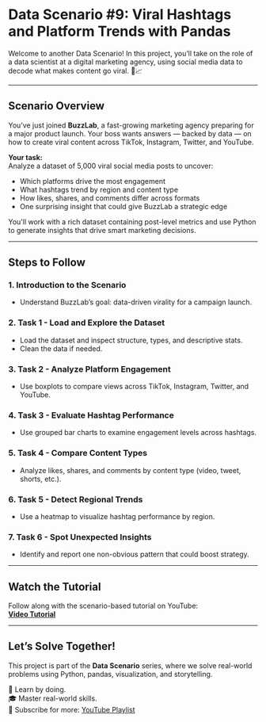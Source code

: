 # **Data Scenario #9: Viral Hashtags and Platform Trends with Pandas**

Welcome to another Data Scenario! In this project, you’ll take on the role of a data scientist at a digital marketing agency, using social media data to decode what makes content go viral. 📲📈

---

## **Scenario Overview**

You’ve just joined **BuzzLab**, a fast-growing marketing agency preparing for a major product launch. Your boss wants answers — backed by data — on how to create viral content across TikTok, Instagram, Twitter, and YouTube.

**Your task:**  
Analyze a dataset of 5,000 viral social media posts to uncover:
- Which platforms drive the most engagement  
- What hashtags trend by region and content type  
- How likes, shares, and comments differ across formats  
- One surprising insight that could give BuzzLab a strategic edge  

You'll work with a rich dataset containing post-level metrics and use Python to generate insights that drive smart marketing decisions.

---

## **Steps to Follow**

### **1. Introduction to the Scenario**
- Understand BuzzLab’s goal: data-driven virality for a campaign launch.

### **2. Task 1 - Load and Explore the Dataset**
- Load the dataset and inspect structure, types, and descriptive stats.
- Clean the data if needed.

### **3. Task 2 - Analyze Platform Engagement**
- Use boxplots to compare views across TikTok, Instagram, Twitter, and YouTube.

### **4. Task 3 - Evaluate Hashtag Performance**
- Use grouped bar charts to examine engagement levels across hashtags.

### **5. Task 4 - Compare Content Types**
- Analyze likes, shares, and comments by content type (video, tweet, shorts, etc.).

### **6. Task 5 - Detect Regional Trends**
- Use a heatmap to visualize hashtag performance by region.

### **7. Task 6 - Spot Unexpected Insights**
- Identify and report one non-obvious pattern that could boost strategy.

---

## **Watch the Tutorial**

Follow along with the scenario-based tutorial on YouTube:  
**[Video Tutorial](https://youtu.be/fZEtlWzpTco)** 

---

## **Let’s Solve Together!**

This project is part of the **Data Scenario** series, where we solve real-world problems using Python, pandas, visualization, and storytelling.

🚀 Learn by doing.  
🎓 Master real-world skills.  
📌 Subscribe for more: [YouTube Playlist](https://www.youtube.com/playlist?list=PLgYONms4SxY3lkSrcN3Q9YoVCyLXuHkrT)
